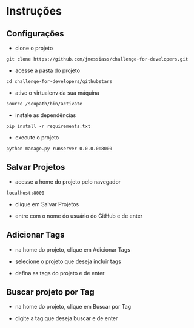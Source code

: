 # Instruções

## Configurações

- clone o projeto

`git clone https://github.com/jmessiass/challenge-for-developers.git`

- acesse a pasta do projeto

`cd challenge-for-developers/githubstars`

- ative o virtualenv da sua máquina

`source /seupath/bin/activate`

- instale as dependências

`pip install -r requirements.txt`

- execute o projeto

`python manage.py runserver 0.0.0.0:8000`

## Salvar Projetos

- acesse a home do projeto pelo navegador

`localhost:8000`

- clique em Salvar Projetos

- entre com o nome do usuário do GitHub e de enter

## Adicionar Tags

- na home do projeto, clique em Adicionar Tags

- selecione o projeto que deseja incluir tags

- defina as tags do projeto e de enter

## Buscar projeto por Tag

- na home do projeto, clique em Buscar por Tag

- digite a tag que deseja buscar e de enter
